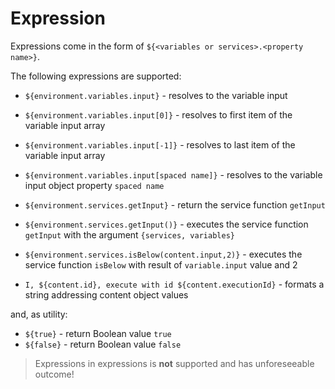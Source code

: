 Expression
==========

Expressions come in the form of `${<variables or services>.<property name>}`.

The following expressions are supported:

- `${environment.variables.input}` - resolves to the variable input
- `${environment.variables.input[0]}` - resolves to first item of the variable input array
- `${environment.variables.input[-1]}` - resolves to last item of the variable input array
- `${environment.variables.input[spaced name]}` - resolves to the variable input object property `spaced name`

- `${environment.services.getInput}` - return the service function `getInput`
- `${environment.services.getInput()}` - executes the service function `getInput` with the argument `{services, variables}`
- `${environment.services.isBelow(content.input,2)}` - executes the service function `isBelow` with result of `variable.input` value and 2

- `I, ${content.id}, execute with id ${content.executionId}` - formats a string addressing content object values

and, as utility:

- `${true}` - return Boolean value `true`
- `${false}` - return Boolean value `false`

> Expressions in expressions is **not** supported and has unforeseeable outcome!
